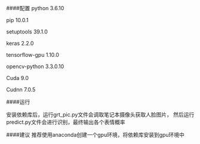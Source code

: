 ####配置
python 3.6.10

pip 10.0.1

setuptools 39.1.0

keras 2.2.0

tensorflow-gpu 1.10.0

opencv-python 3.3.0.10

Cuda 9.0

Cudnn 7.0.5

####运行

安装依赖库后，运行grt_pic.py文件会调取笔记本摄像头获取人脸图片，
然后运行predict.py文件会进行识别，最终输出各个表情概率

####建议
推荐使用anaconda创建一个gpu环境，将依赖库安装到gpu环境中